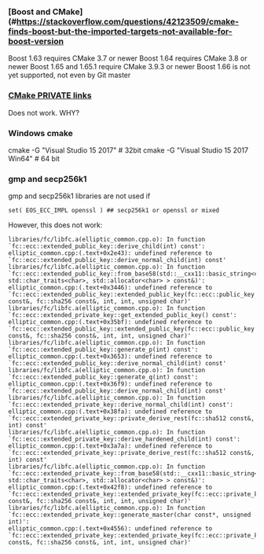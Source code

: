 


### [Boost and CMake](#https://stackoverflow.com/questions/42123509/cmake-finds-boost-but-the-imported-targets-not-available-for-boost-version

Boost 1.63 requires CMake 3.7 or newer
Boost 1.64 requires CMake 3.8 or newer
Boost 1.65 and 1.65.1 require CMake 3.9.3 or newer
Boost 1.66 is not yet supported, not even by Git master

### [CMake PRIVATE links](#https://cmake.org/pipermail/cmake/2016-May/063400.html)

Does not work. WHY?

### Windows cmake

cmake -G "Visual Studio 15 2017" # 32bit
cmake -G "Visual Studio 15 2017 Win64" # 64 bit

### gmp and secp256k1

gmp and secp256k1 libraries are not used if 
```
set( EOS_ECC_IMPL openssl ) ## secp256k1 or openssl or mixed
```
However, this does not work:
```
libraries/fc/libfc.a(elliptic_common.cpp.o): In function `fc::ecc::extended_public_key::derive_child(int) const':
elliptic_common.cpp:(.text+0x2e43): undefined reference to `fc::ecc::extended_public_key::derive_normal_child(int) const'
libraries/fc/libfc.a(elliptic_common.cpp.o): In function `fc::ecc::extended_public_key::from_base58(std::__cxx11::basic_string<char, std::char_traits<char>, std::allocator<char> > const&)':
elliptic_common.cpp:(.text+0x3446): undefined reference to `fc::ecc::extended_public_key::extended_public_key(fc::ecc::public_key const&, fc::sha256 const&, int, int, unsigned char)'
libraries/fc/libfc.a(elliptic_common.cpp.o): In function `fc::ecc::extended_private_key::get_extended_public_key() const':
elliptic_common.cpp:(.text+0x35bf): undefined reference to `fc::ecc::extended_public_key::extended_public_key(fc::ecc::public_key const&, fc::sha256 const&, int, int, unsigned char)'
libraries/fc/libfc.a(elliptic_common.cpp.o): In function `fc::ecc::extended_public_key::generate_p(int) const':
elliptic_common.cpp:(.text+0x3653): undefined reference to `fc::ecc::extended_public_key::derive_normal_child(int) const'
libraries/fc/libfc.a(elliptic_common.cpp.o): In function `fc::ecc::extended_public_key::generate_q(int) const':
elliptic_common.cpp:(.text+0x36f9): undefined reference to `fc::ecc::extended_public_key::derive_normal_child(int) const'
libraries/fc/libfc.a(elliptic_common.cpp.o): In function `fc::ecc::extended_private_key::derive_normal_child(int) const':
elliptic_common.cpp:(.text+0x38fa): undefined reference to `fc::ecc::extended_private_key::private_derive_rest(fc::sha512 const&, int) const'
libraries/fc/libfc.a(elliptic_common.cpp.o): In function `fc::ecc::extended_private_key::derive_hardened_child(int) const':
elliptic_common.cpp:(.text+0x3a7a): undefined reference to `fc::ecc::extended_private_key::private_derive_rest(fc::sha512 const&, int) const'
libraries/fc/libfc.a(elliptic_common.cpp.o): In function `fc::ecc::extended_private_key::from_base58(std::__cxx11::basic_string<char, std::char_traits<char>, std::allocator<char> > const&)':
elliptic_common.cpp:(.text+0x42f8): undefined reference to `fc::ecc::extended_private_key::extended_private_key(fc::ecc::private_key const&, fc::sha256 const&, int, int, unsigned char)'
libraries/fc/libfc.a(elliptic_common.cpp.o): In function `fc::ecc::extended_private_key::generate_master(char const*, unsigned int)':
elliptic_common.cpp:(.text+0x4556): undefined reference to `fc::ecc::extended_private_key::extended_private_key(fc::ecc::private_key const&, fc::sha256 const&, int, int, unsigned char)'
```